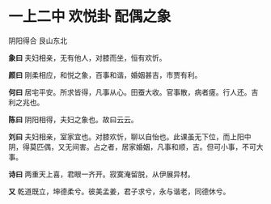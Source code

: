 # 一上二中 欢悦卦 配偶之象

阴阳得合 艮山东北

**象曰** 夫妇相亲，无有他人，对膝而坐，恒有欢忻。

**颜曰** 刚柔相应，和悦之象，百事和谐，婚姻甚吉，市贾有利。

**何曰** 居宅平安。所求皆得，凡事从心。田蚕大收。官事散，病者瘥。行人还。吉利之兆也。

**陈曰** 阴阳相得，夫妇之象也。故曰云云。

**刘曰** 夫妇相亲，室家宜也。对膝欢忻，聊以自怡也。此课虽无下位，而上阳中阴，得莫匹偶，又无间害。占之者，居家婚姻，凡事和顺，吉。但可小事，不可大事。

**诗曰** 两重天上喜，君眼一齐开。寂寞淹留脱，从伊展异材。

**又** 乾道既立，坤德柔兮。彼美孟姜，君子求兮，永与谐老，同德休兮。
